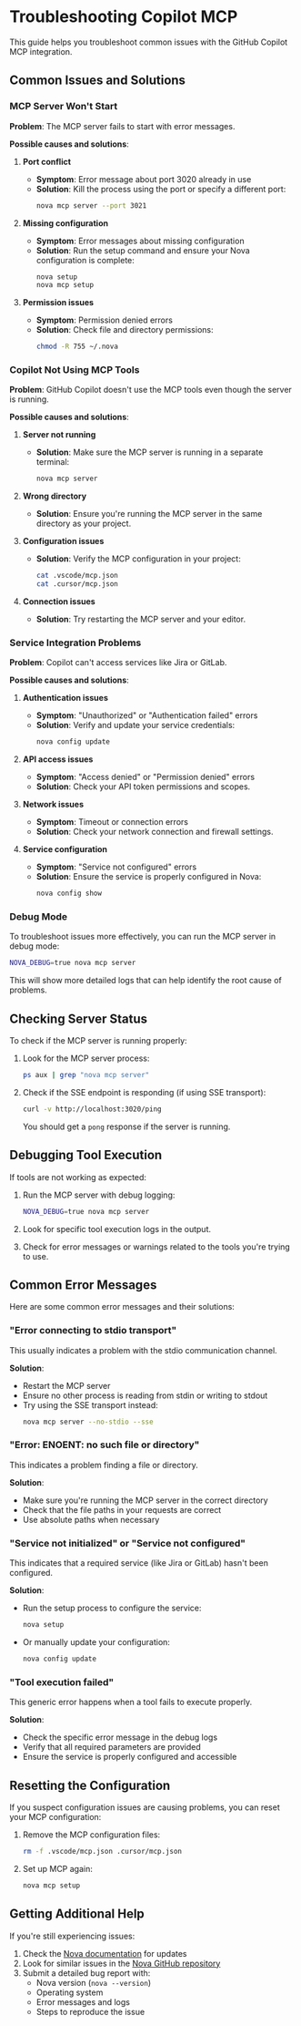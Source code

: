 # Troubleshooting Copilot MCP

This guide helps you troubleshoot common issues with the GitHub Copilot MCP integration.

## Common Issues and Solutions

### MCP Server Won't Start

**Problem**: The MCP server fails to start with error messages.

**Possible causes and solutions**:

1. **Port conflict**
   - **Symptom**: Error message about port 3020 already in use
   - **Solution**: Kill the process using the port or specify a different port:
     ```bash
     nova mcp server --port 3021
     ```

2. **Missing configuration**
   - **Symptom**: Error messages about missing configuration
   - **Solution**: Run the setup command and ensure your Nova configuration is complete:
     ```bash
     nova setup
     nova mcp setup
     ```

3. **Permission issues**
   - **Symptom**: Permission denied errors
   - **Solution**: Check file and directory permissions:
     ```bash
     chmod -R 755 ~/.nova
     ```

### Copilot Not Using MCP Tools

**Problem**: GitHub Copilot doesn't use the MCP tools even though the server is running.

**Possible causes and solutions**:

1. **Server not running**
   - **Solution**: Make sure the MCP server is running in a separate terminal:
     ```bash
     nova mcp server
     ```

2. **Wrong directory**
   - **Solution**: Ensure you're running the MCP server in the same directory as your project.

3. **Configuration issues**
   - **Solution**: Verify the MCP configuration in your project:
     ```bash
     cat .vscode/mcp.json
     cat .cursor/mcp.json
     ```

4. **Connection issues**
   - **Solution**: Try restarting the MCP server and your editor.

### Service Integration Problems

**Problem**: Copilot can't access services like Jira or GitLab.

**Possible causes and solutions**:

1. **Authentication issues**
   - **Symptom**: "Unauthorized" or "Authentication failed" errors
   - **Solution**: Verify and update your service credentials:
     ```bash
     nova config update
     ```

2. **API access issues**
   - **Symptom**: "Access denied" or "Permission denied" errors
   - **Solution**: Check your API token permissions and scopes.

3. **Network issues**
   - **Symptom**: Timeout or connection errors
   - **Solution**: Check your network connection and firewall settings.

4. **Service configuration**
   - **Symptom**: "Service not configured" errors
   - **Solution**: Ensure the service is properly configured in Nova:
     ```bash
     nova config show
     ```

### Debug Mode

To troubleshoot issues more effectively, you can run the MCP server in debug mode:

```bash
NOVA_DEBUG=true nova mcp server
```

This will show more detailed logs that can help identify the root cause of problems.

## Checking Server Status

To check if the MCP server is running properly:

1. Look for the MCP server process:
   ```bash
   ps aux | grep "nova mcp server"
   ```

2. Check if the SSE endpoint is responding (if using SSE transport):
   ```bash
   curl -v http://localhost:3020/ping
   ```
   You should get a `pong` response if the server is running.

## Debugging Tool Execution

If tools are not working as expected:

1. Run the MCP server with debug logging:
   ```bash
   NOVA_DEBUG=true nova mcp server
   ```

2. Look for specific tool execution logs in the output.

3. Check for error messages or warnings related to the tools you're trying to use.

## Common Error Messages

Here are some common error messages and their solutions:

### "Error connecting to stdio transport"

This usually indicates a problem with the stdio communication channel.

**Solution**: 
- Restart the MCP server
- Ensure no other process is reading from stdin or writing to stdout
- Try using the SSE transport instead:
  ```bash
  nova mcp server --no-stdio --sse
  ```

### "Error: ENOENT: no such file or directory"

This indicates a problem finding a file or directory.

**Solution**:
- Make sure you're running the MCP server in the correct directory
- Check that the file paths in your requests are correct
- Use absolute paths when necessary

### "Service not initialized" or "Service not configured"

This indicates that a required service (like Jira or GitLab) hasn't been configured.

**Solution**:
- Run the setup process to configure the service:
  ```bash
  nova setup
  ```
- Or manually update your configuration:
  ```bash
  nova config update
  ```

### "Tool execution failed"

This generic error happens when a tool fails to execute properly.

**Solution**:
- Check the specific error message in the debug logs
- Verify that all required parameters are provided
- Ensure the service is properly configured and accessible

## Resetting the Configuration

If you suspect configuration issues are causing problems, you can reset your MCP configuration:

1. Remove the MCP configuration files:
   ```bash
   rm -f .vscode/mcp.json .cursor/mcp.json
   ```

2. Set up MCP again:
   ```bash
   nova mcp setup
   ```

## Getting Additional Help

If you're still experiencing issues:

1. Check the [Nova documentation](https://docs.nova.dev) for updates
2. Look for similar issues in the [Nova GitHub repository](https://github.com/yourusername/nova/issues)
3. Submit a detailed bug report with:
   - Nova version (`nova --version`)
   - Operating system
   - Error messages and logs
   - Steps to reproduce the issue
